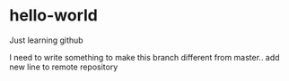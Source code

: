 # hello-world
Just learning github

I need to write something to make this branch different from master..
add new line to remote repository
